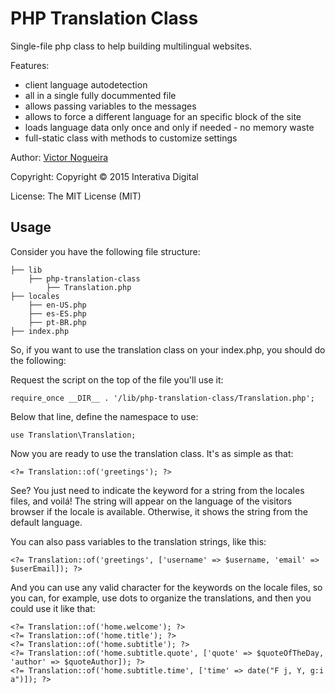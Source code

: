 # PHP Translation Class

Single-file php class to help building multilingual websites.

Features:  

- client language autodetection
- all in a single fully docummented file
- allows passing variables to the messages
- allows to force a different language for an specific block of the site
- loads language data only once and only if needed - no memory waste
- full-static class with methods to customize settings

Author: [Victor Nogueira](https://github.com/felladrin)

Copyright: Copyright © 2015 Interativa Digital

License: The MIT License (MIT)

## Usage

Consider you have the following file structure:

    ├── lib
        ├── php-translation-class
            ├── Translation.php
    ├── locales
        ├── en-US.php
        ├── es-ES.php
        ├── pt-BR.php
    ├── index.php

So, if you want to use the translation class on your index.php, you should do the following:

Request the script on the top of the file you'll use it:

    require_once __DIR__ . '/lib/php-translation-class/Translation.php';

Below that line, define the namespace to use:

    use Translation\Translation;
    
Now you are ready to use the translation class. It's as simple as that:

    <?= Translation::of('greetings'); ?>
    
See? You just need to indicate the keyword for a string from the locales files, and voilá! The string will appear on the language of the visitors browser if the locale is available. Otherwise, it shows the string from the default language.

You can also pass variables to the translation strings, like this:

    <?= Translation::of('greetings', ['username' => $username, 'email' => $userEmail]); ?>
    
And you can use any valid character for the keywords on the locale files, so you can, for example, use dots to organize the translations, and then you could use it like that:

    <?= Translation::of('home.welcome'); ?>
    <?= Translation::of('home.title'); ?>
    <?= Translation::of('home.subtitle'); ?>
    <?= Translation::of('home.subtitle.quote', ['quote' => $quoteOfTheDay, 'author' => $quoteAuthor]); ?>
    <?= Translation::of('home.subtitle.time', ['time' => date("F j, Y, g:i a")]); ?>
